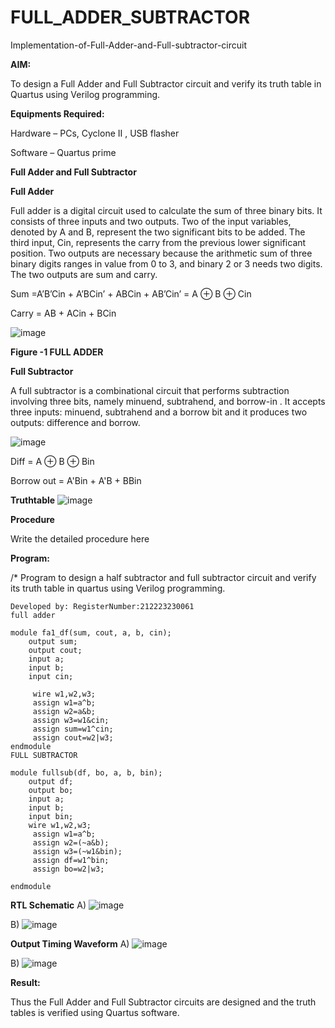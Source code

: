 # FULL_ADDER_SUBTRACTOR

Implementation-of-Full-Adder-and-Full-subtractor-circuit

**AIM:**

To design a Full Adder and Full Subtractor circuit and verify its truth table in Quartus using Verilog programming.

**Equipments Required:**

Hardware – PCs, Cyclone II , USB flasher

Software – Quartus prime

**Full Adder and Full Subtractor**

**Full Adder**

Full adder is a digital circuit used to calculate the sum of three binary bits. It consists of three inputs and two outputs. Two of the input variables, denoted by A and B, represent the two significant bits to be added. The third input, Cin, represents the carry from the previous lower significant position. Two outputs are necessary because the arithmetic sum of three binary digits ranges in value from 0 to 3, and binary 2 or 3 needs two digits. The two outputs are sum and carry.

Sum =A’B’Cin + A’BCin’ + ABCin + AB’Cin’ = A ⊕ B ⊕ Cin 

Carry = AB + ACin + BCin

![image](https://github.com/naavaneetha/FULL_ADDER_SUBTRACTOR/assets/154305477/0f30ba51-5ffb-4198-845f-18e054f675e7)

**Figure -1 FULL ADDER**

**Full Subtractor**

A full subtractor is a combinational circuit that performs subtraction involving three bits, namely minuend, subtrahend, and borrow-in . It accepts three inputs: minuend, subtrahend and a borrow bit and it produces two outputs: difference and borrow.

![image](https://github.com/naavaneetha/FULL_ADDER_SUBTRACTOR/assets/154305477/02b24f51-ab51-4304-9ad6-7b81ffc1ead5)

Diff = A ⊕ B ⊕ Bin 

Borrow out = A'Bin + A'B + BBin

**Truthtable**
![image](https://github.com/user-attachments/assets/3ccde25c-8dbc-4845-9d54-09a864150b08)


**Procedure**

Write the detailed procedure here

**Program:**

/* Program to design a half subtractor and full subtractor circuit and verify its truth table in quartus using Verilog programming.
`````````
Developed by: RegisterNumber:212223230061
full adder

module fa1_df(sum, cout, a, b, cin);
    output sum;
    output cout;
    input a;
    input b;
    input cin;

	 wire w1,w2,w3;
	 assign w1=a^b;
	 assign w2=a&b;
	 assign w3=w1&cin;
	 assign sum=w1^cin;
	 assign cout=w2|w3;
endmodule
FULL SUBTRACTOR

module fullsub(df, bo, a, b, bin);
    output df;
    output bo;
    input a;
    input b;
    input bin;
	wire w1,w2,w3;
	 assign w1=a^b;
	 assign w2=(~a&b);
	 assign w3=(~w1&bin);
	 assign df=w1^bin;
	 assign bo=w2|w3;

endmodule
``````````

**RTL Schematic**
A)
![image](https://github.com/user-attachments/assets/6181fe7f-8ef9-4cbf-bc0a-f0309b95875d)

B)
![image](https://github.com/user-attachments/assets/a71cb85e-c7c7-4a53-9834-1922c52fb54b)



**Output Timing Waveform**
A)
![image](https://github.com/user-attachments/assets/e10a5401-38a1-48be-a09a-280285e025a1)

B)
![image](https://github.com/user-attachments/assets/b1082e36-5277-4b33-bd9f-11711f93d51f)


**Result:**

Thus the Full Adder and Full Subtractor circuits are designed and the truth tables is verified using Quartus software.




